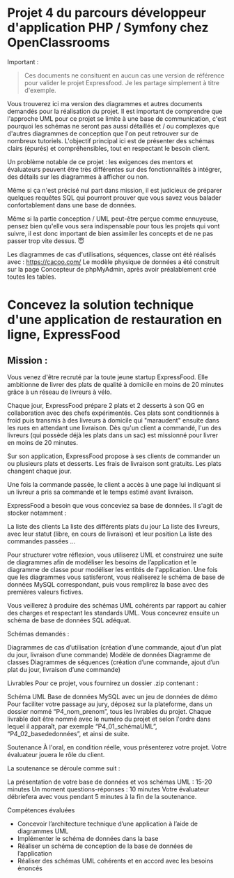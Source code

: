 # Projet 4 du parcours développeur d'application PHP / Symfony chez OpenClassrooms

Important :
>Ces documents ne consituent en aucun cas une version de référence pour valider le projet Expressfood.
>Je les partage simplement à titre d'exemple.

Vous trouverez ici ma version  des diagrammes et autres documents demandés pour la réalisation du projet. Il est important de comprendre que l'approche UML pour ce projet se limite à une base de communication, c'est pourquoi les schémas ne seront pas aussi détaillés et / ou complexes que d'autres diagrammes de conception que l'on peut retrouver sur de nombreux tutoriels. L'objectif principal ici est de présenter des schémas clairs (épurés) et compréhensibles, tout en respectant le besoin client.

Un problème notable de ce projet : les exigences des mentors et évaluateurs peuvent être très différentes sur des fonctionnalités à intégrer, des détails sur les diagrammes à afficher ou non.

Même si ça n'est précisé nul part dans mission, il est judicieux de préparer quelques requêtes SQL qui pourront prouver que vous savez vous balader confortablement dans une base de données.

Même si la partie conception / UML peut-être perçue comme ennuyeuse, pensez bien qu'elle vous sera indispensable pour tous les projets qui vont suivre, il est donc important de bien assimiler les concepts et de ne pas passer trop vite dessus. :innocent:


Les diagrammes de cas d'utilisations, séquences, classe ont été réalisés avec : https://cacoo.com/
Le modèle physique de données a été construit sur la page Concepteur de phpMyAdmin, après avoir préalablement créé toutes les tables.

# Concevez la solution technique d'une application de restauration en ligne, ExpressFood

## Mission :

Vous venez d'être recruté par la toute jeune startup ExpressFood. Elle ambitionne de livrer des plats de qualité à domicile en moins de 20 minutes grâce à un réseau de livreurs à vélo.

Chaque jour, ExpressFood prépare 2 plats et 2 desserts à son QG en collaboration avec des chefs expérimentés. Ces plats sont conditionnés à froid puis transmis à des livreurs à domicile qui "maraudent" ensuite dans les rues en attendant une livraison. Dès qu'un client a commandé, l'un des livreurs (qui possède déjà les plats dans un sac) est missionné pour livrer en moins de 20 minutes.

Sur son application, ExpressFood propose à ses clients de commander un ou plusieurs plats et desserts. Les frais de livraison sont gratuits. Les plats changent chaque jour.

Une fois la commande passée, le client a accès à une page lui indiquant si un livreur a pris sa commande et le temps estimé avant livraison.

ExpressFood a besoin que vous conceviez sa base de données. Il s'agit de stocker notamment :

La liste des clients
La liste des différents plats du jour
La liste des livreurs, avec leur statut (libre, en cours de livraison) et leur position
La liste des commandes passées
...

Pour structurer votre réflexion, vous utiliserez UML et construirez une suite de diagrammes afin de modéliser les besoins de l’application et le diagramme de classe pour modéliser les entités de l'application. Une fois que les diagrammes vous satisferont, vous réaliserez le schéma de base de données MySQL correspondant, puis vous remplirez la base avec des premières valeurs fictives.

Vous veillerez à produire des schémas UML cohérents par rapport au cahier des charges et respectant les standards UML. Vous concevrez ensuite un schéma de base de données SQL adéquat.

Schémas demandés :

Diagrammes de cas d’utilisation (création d’une commande, ajout d’un plat du jour, livraison d’une commande)
Modèle de données
Diagramme de classes
Diagrammes de séquences (création d’une commande, ajout d’un plat du jour, livraison d’une commande)
 
Livrables 
Pour ce projet, vous fournirez un dossier .zip contenant :

Schéma UML
Base de données MySQL avec un jeu de données de démo
Pour faciliter votre passage au jury, déposez sur la plateforme, dans un dossier nommé “P4_nom_prenom”, tous les livrables du projet. Chaque livrable doit être nommé avec le numéro du projet et selon l'ordre dans lequel il apparaît, par exemple “P4_01_schémaUML”, “P4_02_basededonnées”, et ainsi de suite.

Soutenance
À l'oral, en condition réelle, vous présenterez votre projet. Votre évaluateur jouera le rôle du client.

La soutenance se déroule comme suit :

La présentation de votre base de données et vos schémas UML : 15-20 minutes
Un moment questions-réponses : 10 minutes
Votre évaluateur débriefera avec vous pendant 5 minutes à la fin de la soutenance.

Compétences évaluées

- Concevoir l’architecture technique d’une application à l’aide de diagrammes UML
- Implémenter le schéma de données dans la base
- Réaliser un schéma de conception de la base de données de l’application
- Réaliser des schémas UML cohérents et en accord avec les besoins énoncés